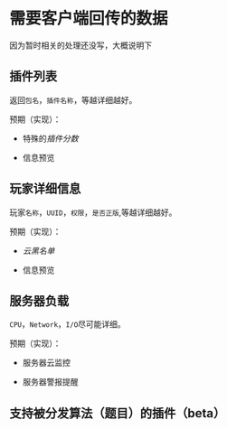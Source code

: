 # 需要客户端回传的数据

因为暂时相关的处理还没写，大概说明下

## 插件列表

返回`包名`，`插件名称`，等越详细越好。

预期（实现）：

 * 特殊的*插件分数*

 * 信息预览


## 玩家详细信息

玩家`名称`，`UUID`，`权限`，`是否正版`,等越详细越好。

预期（实现）：

 * *云黑名单*

 * 信息预览

## 服务器负载

`CPU`，`Network`，`I/O`尽可能详细。

预期（实现）：

 * 服务器云监控

 * 服务器警报提醒





## 支持被分发算法（题目）的插件（beta）
